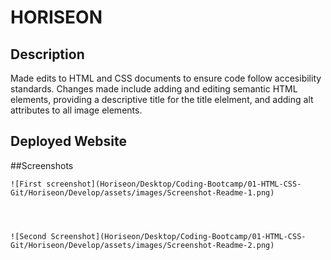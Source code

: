 # HORISEON

## Description
Made edits to HTML and CSS documents to ensure code follow accesibility standards. Changes made include adding and editing semantic HTML elements, providing a descriptive title for the title elelment, and adding alt attributes to all image elements. 


## Deployed Website



##Screenshots

    ![First screenshot](Horiseon/Desktop/Coding-Bootcamp/01-HTML-CSS-Git/Horiseon/Develop/assets/images/Screenshot-Readme-1.png)
   



    ![Second Screenshot](Horiseon/Desktop/Coding-Bootcamp/01-HTML-CSS-Git/Horiseon/Develop/assets/images/Screenshot-Readme-2.png)
 
